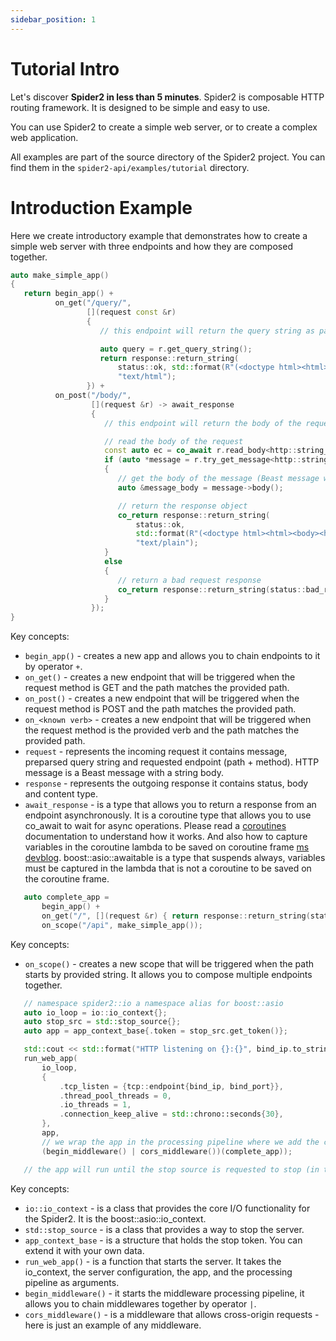 ```yaml
---
sidebar_position: 1
---
```


# Tutorial Intro

Let's discover **Spider2 in less than 5 minutes**. 
Spider2 is composable HTTP routing framework. It is designed to be simple and easy to use.

You can use Spider2 to create a simple web server, or to create a complex web application.

All examples are part of the source directory of the Spider2 project. You can find them in the `spider2-api/examples/tutorial` directory.

# Introduction Example
Here we create introductory example that demonstrates how to create a simple web server with three endpoints and how they are composed together.
```cpp title="intro.cpp - 1st let's create simple app"
auto make_simple_app()
{
   return begin_app() +
          on_get("/query/",
                 [](request const &r)
                 {
                    // this endpoint will return the query string as part of its response

                    auto query = r.get_query_string();
                    return response::return_string(
                        status::ok, std::format(R"(<doctype html><html><body><h1>Query: {}</h1></body></html>)", query),
                        "text/html");
                 }) +
          on_post("/body/",
                  [](request &r) -> await_response
                  {
                     // this endpoint will return the body of the request as part of its response

                     // read the body of the request
                     const auto ec = co_await r.read_body<http::string_body>();
                     if (auto *message = r.try_get_message<http::string_body>(); !ec && message != nullptr)
                     {
                        // get the body of the message (Beast message with string_body)
                        auto &message_body = message->body();

                        // return the response object
                        co_return response::return_string(
                            status::ok,
                            std::format(R"(<doctype html><html><body><h1>Body: {}</h1></body></html>)", message_body),
                            "text/plain");
                     }
                     else
                     {
                        // return a bad request response
                        co_return response::return_string(status::bad_request, "Failed to read body", "text/plain");
                     }
                  });
}

```

Key concepts:
- `begin_app()` - creates a new app and allows you to chain endpoints to it by operator `+`.
- `on_get()` - creates a new endpoint that will be triggered when the request method is GET and the path matches the provided path.
- `on_post()` - creates a new endpoint that will be triggered when the request method is POST and the path matches the provided path.
- `on_<known verb>` - creates a new endpoint that will be triggered when the request method is the provided verb and the path matches the provided path.
- `request` - represents the incoming request it contains message, preparsed query string and requested endpoint (path + method). HTTP message is a Beast message with a string body.
- `response` - represents the outgoing response it contains status, body and content type.
- `await_response` - is a type that allows you to return a response from an endpoint asynchronously. It is a coroutine type that allows you to use co_await to wait for async operations. 
Please read a [coroutines](https://en.cppreference.com/w/cpp/language/coroutines) documentation to understand how it works. And also how to capture variables in the coroutine lambda to be saved on coroutine frame [ms devblog](https://devblogs.microsoft.com/oldnewthing/20211103-00/?p=105870).
boost::asio::awaitable is a type that suspends always, variables must be captured in the lambda that is not a coroutine to be saved on the coroutine frame.


```cpp title="intro.cpp - 2st let's compose it together with the other endpoint"
   auto complete_app =
       begin_app() +
       on_get("/", [](request &r) { return response::return_string(status::ok, "Hello, World!", "text/plain"); }) +
       on_scope("/api", make_simple_app());
```
Key concepts:
- `on_scope()` - creates a new scope that will be triggered when the path starts by provided string. It allows you to compose multiple endpoints together.

```cpp title="intro.cpp - 3st let's run the server with the composed app"
   // namespace spider2::io a namespace alias for boost::asio
   auto io_loop = io::io_context{};
   auto stop_src = std::stop_source{};
   auto app = app_context_base{.token = stop_src.get_token()};

   std::cout << std::format("HTTP listening on {}:{}", bind_ip.to_string(), bind_port) << std::endl;
   run_web_app(
       io_loop,
       {
           .tcp_listen = {tcp::endpoint{bind_ip, bind_port}},
           .thread_pool_threads = 0,
           .io_threads = 1,
           .connection_keep_alive = std::chrono::seconds{30},
       },
       app,
       // we wrap the app in the processing pipeline where we add the cors middleware to allow cross origin requests
       (begin_middleware() | cors_middleware())(complete_app));

   // the app will run until the stop source is requested to stop (in this case that is forever)
```
Key concepts:
- `io::io_context` - is a class that provides the core I/O functionality for the Spider2. It is the boost::asio::io_context.
- `std::stop_source` - is a class that provides a way to stop the server.
- `app_context_base` - is a structure that holds the stop token. You can extend it with your own data.
- `run_web_app()` - is a function that starts the server. It takes the io_context, the server configuration, the app, and the processing pipeline as arguments.
- `begin_middleware()` - it starts the middleware processing pipeline, it allows you to chain middlewares together by operator `|`.
- `cors_middleware()` - is a middleware that allows cross-origin requests - here is just an example of any middleware.
